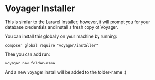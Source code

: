 # Voyager Installer

This is similar to the Laravel Installer; however, it will prompt you for your database credentials and install a fresh copy of Voyager.

You can install this globally on your machine by running:

```
composer global require "voyager/installer"
```

Then you can add run:

```
voyager new folder-name
```

And a new voyager install will be added to the folder-name :)
